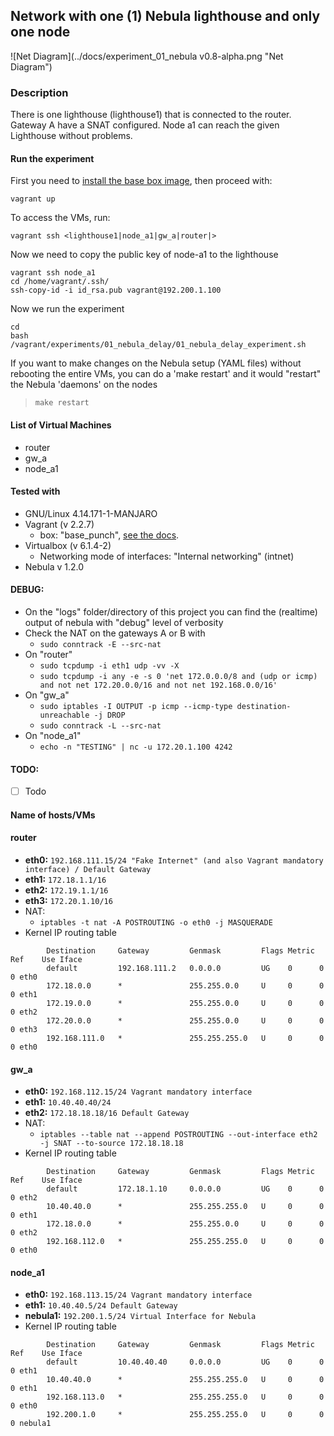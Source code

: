 ## Network with one (1) Nebula lighthouse and only one node
![Net Diagram](../docs/experiment_01_nebula v0.8-alpha.png  "Net Diagram")

### Description

There is one lighthouse (lighthouse1) that is connected to the router. Gateway A have a SNAT configured. Node a1 can reach the given Lighthouse without problems. 

#### Run the experiment

First you need to [install the base box image](../boxes/README.md "install the base box image"), then proceed with:

	vagrant up
	
To access the VMs, run:

	vagrant ssh <lighthouse1|node_a1|gw_a|router|>

Now we need to copy the public key of node-a1 to the lighthouse

	vagrant ssh node_a1
	cd /home/vagrant/.ssh/
	ssh-copy-id -i id_rsa.pub vagrant@192.200.1.100

Now we run the experiment

	cd
	bash /vagrant/experiments/01_nebula_delay/01_nebula_delay_experiment.sh

If you want to make changes on the Nebula setup (YAML files) without rebooting the entire VMs, you can do a 'make restart' and it would "restart" the Nebula 'daemons' on the nodes

>	`make restart`

#### List of Virtual Machines
- router
- gw_a
- node_a1


#### Tested with
- GNU/Linux 4.14.171-1-MANJARO
- Vagrant (v 2.2.7)
	- box: "base_punch", [see the docs](../boxes/README.md "see the docs").
- Virtualbox (v 6.1.4-2)
	- Networking mode of interfaces: "Internal networking" (intnet)
- Nebula v 1.2.0

#### DEBUG: 
- On the "logs" folder/directory of this project you can find the (realtime) output of nebula with "debug" level of verbosity
- Check the NAT on the gateways A or B with
	- `sudo conntrack -E --src-nat`
- On "router"
	- `sudo tcpdump -i eth1 udp -vv -X`
	- `sudo tcpdump -i any -e -s 0 'net 172.0.0.0/8 and (udp or icmp) and not net 172.20.0.0/16 and not net 192.168.0.0/16'	`
- On "gw_a"
	- `sudo iptables -I OUTPUT -p icmp --icmp-type destination-unreachable -j DROP`
	- `sudo conntrack -L --src-nat`
- On "node_a1"
	- `echo -n "TESTING" | nc -u 172.20.1.100 4242`

#### TODO: 

- [ ] Todo

#### Name of hosts/VMs

#### router

- **eth0:** `192.168.111.15/24 "Fake Internet" (and also Vagrant mandatory interface) / Default Gateway`
- **eth1:** `172.18.1.1/16`
- **eth2:** `172.19.1.1/16`
- **eth3:** `172.20.1.10/16`
- NAT:
	- `iptables -t nat -A POSTROUTING -o eth0 -j MASQUERADE`
- Kernel IP routing table	
```
		Destination     Gateway         Genmask         Flags Metric Ref    Use Iface
		default         192.168.111.2   0.0.0.0         UG    0      0        0 eth0
		172.18.0.0      *               255.255.0.0     U     0      0        0 eth1
		172.19.0.0      *               255.255.0.0     U     0      0        0 eth2
		172.20.0.0      *               255.255.0.0     U     0      0        0 eth3
		192.168.111.0   *               255.255.255.0   U     0      0        0 eth0	
```

#### gw_a

- **eth0:** `192.168.112.15/24 Vagrant mandatory interface`
- **eth1:** `10.40.40.40/24`
- **eth2:** `172.18.18.18/16 Default Gateway`
- NAT:
	- `iptables --table nat --append POSTROUTING --out-interface eth2 -j SNAT --to-source 172.18.18.18`
- Kernel IP routing table
```	
		Destination     Gateway         Genmask         Flags Metric Ref    Use Iface
		default         172.18.1.10     0.0.0.0         UG    0      0        0 eth2
		10.40.40.0      *               255.255.255.0   U     0      0        0 eth1
		172.18.0.0      *               255.255.0.0     U     0      0        0 eth2
		192.168.112.0   *               255.255.255.0   U     0      0        0 eth0	
```		

#### node_a1

- **eth0:** `192.168.113.15/24 Vagrant mandatory interface`
- **eth1:** `10.40.40.5/24 Default Gateway`
- **nebula1:** `192.200.1.5/24 Virtual Interface for Nebula`
- Kernel IP routing table
```
		Destination     Gateway         Genmask         Flags Metric Ref    Use Iface
		default         10.40.40.40     0.0.0.0         UG    0      0        0 eth1
		10.40.40.0      *               255.255.255.0   U     0      0        0 eth1
		192.168.113.0   *               255.255.255.0   U     0      0        0 eth0
		192.200.1.0     *               255.255.255.0   U     0      0        0 nebula1
```		
